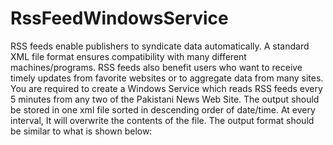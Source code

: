 # RssFeedWindowsService

RSS feeds enable publishers to syndicate data automatically. A standard XML file format ensures
compatibility with many different machines/programs. RSS feeds also benefit users who want to receive
timely updates from favorite websites or to aggregate data from many sites. You are required to create a
Windows Service which reads RSS feeds every 5 minutes from any two of the Pakistani News Web Site.
The output should be stored in one xml file sorted in descending order of date/time. At every interval, It
will overwrite the contents of the file. The output format should be similar to what is shown below:
<NewsItem>
 
<Title></Title> 
 
<Description></Description> 
 
<PublishedDate></PublishedDate> 
 
<NewsChannel></NewsChannel> 
</NewsItem>
